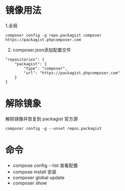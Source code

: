 # 镜像用法


1.全局
```
composer config -g repo.packagist composer https://packagist.phpcomposer.com
```

2. composer.json添加配置文件
```
"repositories": {
    "packagist": {
        "type": "composer",
        "url": "https://packagist.phpcomposer.com"
    }
}
```

# 解除镜象

解除镜像并恢复到 packagist 官方源
```
composer config -g --unset repos.packagist
```

# 命令

* compose config --list  查看配置
* compose install 安装
* composer global update
* composer show